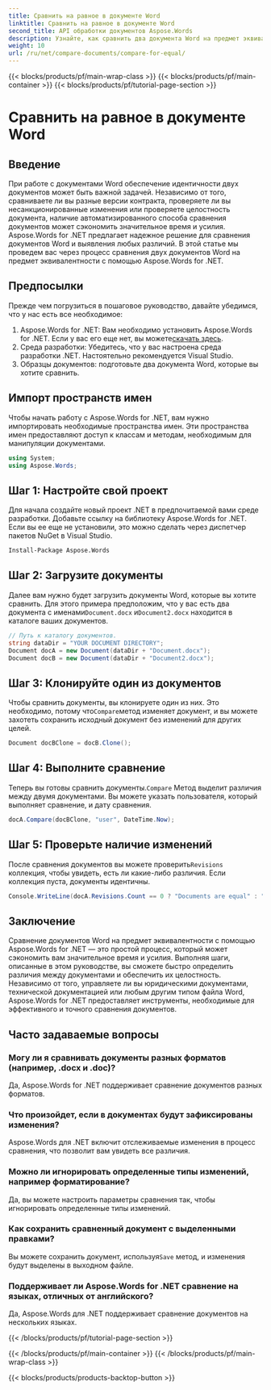 ```yaml
---
title: Сравнить на равное в документе Word
linktitle: Сравнить на равное в документе Word
second_title: API обработки документов Aspose.Words
description: Узнайте, как сравнить два документа Word на предмет эквивалентности с помощью Aspose.Words for .NET. Следуйте этому пошаговому руководству, чтобы убедиться, что ваши документы идентичны.
weight: 10
url: /ru/net/compare-documents/compare-for-equal/
---
```


{{< blocks/products/pf/main-wrap-class >}}
{{< blocks/products/pf/main-container >}}
{{< blocks/products/pf/tutorial-page-section >}}

# Сравнить на равное в документе Word

## Введение

При работе с документами Word обеспечение идентичности двух документов может быть важной задачей. Независимо от того, сравниваете ли вы разные версии контракта, проверяете ли вы несанкционированные изменения или проверяете целостность документа, наличие автоматизированного способа сравнения документов может сэкономить значительное время и усилия. Aspose.Words for .NET предлагает надежное решение для сравнения документов Word и выявления любых различий. В этой статье мы проведем вас через процесс сравнения двух документов Word на предмет эквивалентности с помощью Aspose.Words for .NET. 

## Предпосылки

Прежде чем погрузиться в пошаговое руководство, давайте убедимся, что у нас есть все необходимое:

1.  Aspose.Words for .NET: Вам необходимо установить Aspose.Words for .NET. Если у вас его еще нет, вы можете[скачать здесь](https://releases.aspose.com/words/net/).
2. Среда разработки: Убедитесь, что у вас настроена среда разработки .NET. Настоятельно рекомендуется Visual Studio.
3. Образцы документов: подготовьте два документа Word, которые вы хотите сравнить.

## Импорт пространств имен

Чтобы начать работу с Aspose.Words for .NET, вам нужно импортировать необходимые пространства имен. Эти пространства имен предоставляют доступ к классам и методам, необходимым для манипуляции документами.

```csharp
using System;
using Aspose.Words;
```

## Шаг 1: Настройте свой проект

Для начала создайте новый проект .NET в предпочитаемой вами среде разработки. Добавьте ссылку на библиотеку Aspose.Words for .NET. Если вы ее еще не установили, это можно сделать через диспетчер пакетов NuGet в Visual Studio.

```sh
Install-Package Aspose.Words
```

## Шаг 2: Загрузите документы

 Далее вам нужно будет загрузить документы Word, которые вы хотите сравнить. Для этого примера предположим, что у вас есть два документа с именами`Document.docx` и`Document2.docx` находится в каталоге ваших документов.

```csharp
// Путь к каталогу документов.
string dataDir = "YOUR DOCUMENT DIRECTORY";
Document docA = new Document(dataDir + "Document.docx");
Document docB = new Document(dataDir + "Document2.docx");
```

## Шаг 3: Клонируйте один из документов

 Чтобы сравнить документы, вы клонируете один из них. Это необходимо, потому что`Compare`метод изменяет документ, и вы можете захотеть сохранить исходный документ без изменений для других целей.

```csharp
Document docBClone = docB.Clone();
```

## Шаг 4: Выполните сравнение

 Теперь вы готовы сравнить документы.`Compare` Метод выделит различия между двумя документами. Вы можете указать пользователя, который выполняет сравнение, и дату сравнения.

```csharp
docA.Compare(docBClone, "user", DateTime.Now);
```

## Шаг 5: Проверьте наличие изменений

 После сравнения документов вы можете проверить`Revisions` коллекция, чтобы увидеть, есть ли какие-либо различия. Если коллекция пуста, документы идентичны.

```csharp
Console.WriteLine(docA.Revisions.Count == 0 ? "Documents are equal" : "Documents are not equal");
```

## Заключение

Сравнение документов Word на предмет эквивалентности с помощью Aspose.Words for .NET — это простой процесс, который может сэкономить вам значительное время и усилия. Выполняя шаги, описанные в этом руководстве, вы сможете быстро определить различия между документами и обеспечить их целостность. Независимо от того, управляете ли вы юридическими документами, технической документацией или любым другим типом файла Word, Aspose.Words for .NET предоставляет инструменты, необходимые для эффективного и точного сравнения документов.

## Часто задаваемые вопросы

### Могу ли я сравнивать документы разных форматов (например, .docx и .doc)?
Да, Aspose.Words for .NET поддерживает сравнение документов разных форматов.

### Что произойдет, если в документах будут зафиксированы изменения?
Aspose.Words для .NET включит отслеживаемые изменения в процесс сравнения, что позволит вам увидеть все различия.

### Можно ли игнорировать определенные типы изменений, например форматирование?
Да, вы можете настроить параметры сравнения так, чтобы игнорировать определенные типы изменений.

### Как сохранить сравненный документ с выделенными правками?
 Вы можете сохранить документ, используя`Save` метод, и изменения будут выделены в выходном файле.

### Поддерживает ли Aspose.Words for .NET сравнение на языках, отличных от английского?
Да, Aspose.Words для .NET поддерживает сравнение документов на нескольких языках.

{{< /blocks/products/pf/tutorial-page-section >}}

{{< /blocks/products/pf/main-container >}}
{{< /blocks/products/pf/main-wrap-class >}}

{{< blocks/products/products-backtop-button >}}
